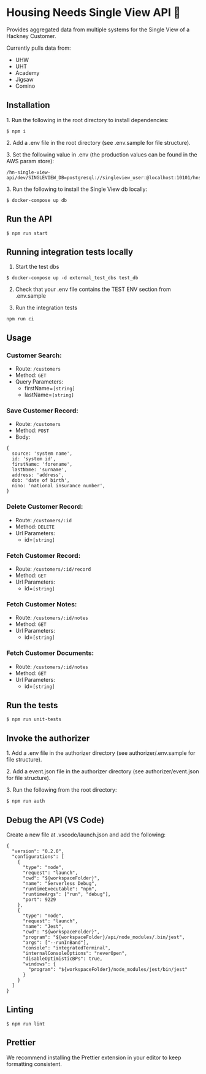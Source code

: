 # Housing Needs Single View API :mag_right:

Provides aggregated data from multiple systems for the Single View of a Hackney Customer.

Currently pulls data from:

- UHW
- UHT
- Academy
- Jigsaw
- Comino

## Installation

1\. Run the following in the root directory to install dependencies:

```
$ npm i
```

2\. Add a .env file in the root directory (see .env.sample for file structure).

3\. Set the following value in .env (the production values can be found in the AWS param store):

```
/hn-single-view-api/dev/SINGLEVIEW_DB=postgresql://singleview_user:@localhost:10101/hnsingleview
```

3\. Run the following to install the Single View db locally:

```
$ docker-compose up db
```

## Run the API

```
$ npm run start
```

## Running integration tests locally

1. Start the test dbs

```
$ docker-compose up -d external_test_dbs test_db
```

2. Check that your .env file contains the TEST ENV section from .env.sample

3. Run the integration tests

```
npm run ci
```

## Usage

### Customer Search:

- Route: `/customers`
- Method: `GET`
- Query Parameters:
  - firstName=`[string]`
  - lastName=`[string]`

### Save Customer Record:

- Route: `/customers`
- Method: `POST`
- Body:

```
{
  source: 'system name',
  id: 'system id',
  firstName: 'forename',
  lastName: 'surname',
  address: 'address',
  dob: 'date of birth',
  nino: 'national insurance number',
}
```

### Delete Customer Record:

- Route: `/customers/:id`
- Method: `DELETE`
- Url Parameters:
  - id=`[string]`

### Fetch Customer Record:

- Route: `/customers/:id/record`
- Method: `GET`
- Url Parameters:
  - id=`[string]`

### Fetch Customer Notes:

- Route: `/customers/:id/notes`
- Method: `GET`
- Url Parameters:
  - id=`[string]`

### Fetch Customer Documents:

- Route: `/customers/:id/notes`
- Method: `GET`
- Url Parameters:
  - id=`[string]`

## Run the tests

```
$ npm run unit-tests
```

## Invoke the authorizer

1\. Add a .env file in the authorizer directory (see authorizer/.env.sample for file structure).

2\. Add a event.json file in the authorizer directory (see authorizer/event.json for file structure).

3\. Run the following from the root directory:

```
$ npm run auth
```

## Debug the API (VS Code)

Create a new file at .vscode/launch.json and add the following:

```
{
  "version": "0.2.0",
  "configurations": [
    {
      "type": "node",
      "request": "launch",
      "cwd": "${workspaceFolder}",
      "name": "Serverless Debug",
      "runtimeExecutable": "npm",
      "runtimeArgs": ["run", "debug"],
      "port": 9229
    },
    {
      "type": "node",
      "request": "launch",
      "name": "Jest",
      "cwd": "${workspaceFolder}",
      "program": "${workspaceFolder}/api/node_modules/.bin/jest",
      "args": ["--runInBand"],
      "console": "integratedTerminal",
      "internalConsoleOptions": "neverOpen",
      "disableOptimisticBPs": true,
      "windows": {
        "program": "${workspaceFolder}/node_modules/jest/bin/jest"
      }
    }
  ]
}

```

## Linting

```
$ npm run lint
```

## Prettier

We recommend installing the Prettier extension in your editor to keep formatting consistent.
